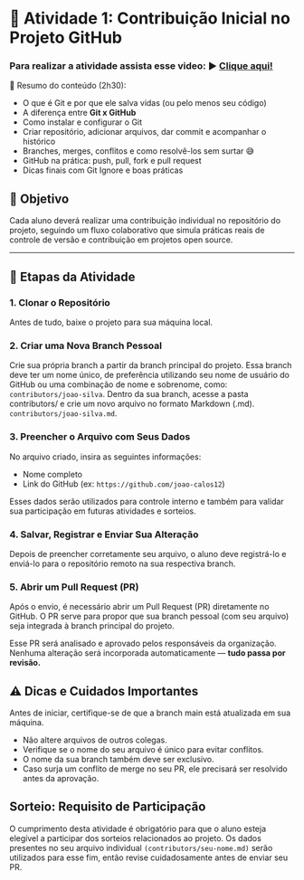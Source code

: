 # 🧩 Atividade 1: Contribuição Inicial no Projeto GitHub

### Para realizar a atividade assista esse video: ▶️ [Clique aqui!](https://www.youtube.com/watch?v=192HgwRgOYE)

🎯 Resumo do conteúdo (2h30):

- O que é Git e por que ele salva vidas (ou pelo menos seu código)
- A diferença entre **Git x GitHub**
- Como instalar e configurar o Git
- Criar repositório, adicionar arquivos, dar commit e acompanhar o histórico
- Branches, merges, conflitos e como resolvê-los sem surtar 😅
- GitHub na prática: push, pull, fork e pull request
- Dicas finais com Git Ignore e boas práticas

## 🎯 Objetivo

Cada aluno deverá realizar uma contribuição individual no repositório do projeto, seguindo um fluxo colaborativo que simula práticas reais de controle de versão e contribuição em projetos open source.

---

## 📌 Etapas da Atividade

### 1. Clonar o Repositório

Antes de tudo, baixe o projeto para sua máquina local.

### 2. Criar uma Nova Branch Pessoal

Crie sua própria branch a partir da branch principal do projeto.
Essa branch deve ter um nome único, de preferência utilizando seu nome de usuário do GitHub ou uma combinação de nome e sobrenome, como:
`contributors/joao-silva`.
Dentro da sua branch, acesse a pasta contributors/ e crie um novo arquivo no formato Markdown (.md).
`contributors/joao-silva.md`.

### 3. Preencher o Arquivo com Seus Dados

No arquivo criado, insira as seguintes informações:

- Nome completo
- Link do GitHub (ex: `https://github.com/joao-calos12`)

Esses dados serão utilizados para controle interno e também para validar sua participação em futuras atividades e sorteios.

### 4. Salvar, Registrar e Enviar Sua Alteração

Depois de preencher corretamente seu arquivo, o aluno deve registrá-lo e enviá-lo para o repositório remoto na sua respectiva branch.

### 5. Abrir um Pull Request (PR)

Após o envio, é necessário abrir um Pull Request (PR) diretamente no GitHub.
O PR serve para propor que sua branch pessoal (com seu arquivo) seja integrada à branch principal do projeto.

Esse PR será analisado e aprovado pelos responsáveis da organização. Nenhuma alteração será incorporada automaticamente — **tudo passa por revisão.**

## ⚠️ Dicas e Cuidados Importantes

Antes de iniciar, certifique-se de que a branch main está atualizada em sua máquina.

- Não altere arquivos de outros colegas.
- Verifique se o nome do seu arquivo é único para evitar conflitos.
- O nome da sua branch também deve ser exclusivo.
- Caso surja um conflito de merge no seu PR, ele precisará ser resolvido antes da aprovação.

## Sorteio: Requisito de Participação

O cumprimento desta atividade é obrigatório para que o aluno esteja elegível a participar dos sorteios relacionados ao projeto.
Os dados presentes no seu arquivo individual `(contributors/seu-nome.md)` serão utilizados para esse fim, então revise cuidadosamente antes de enviar seu PR.
